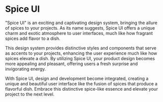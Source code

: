 # Spice UI

"Spice UI" is an exciting and captivating design system, bringing the allure of spices to your projects. As its name suggests, Spice UI offers a unique charm and exotic atmosphere to user interfaces, much like how fragrant spices add flavor to a dish.

This design system provides distinctive styles and components that serve as accents to your projects, enhancing the user experience much like how spices elevate a dish. By utilizing Spice UI, your product design becomes more appealing and pleasant, offering users a fresh surprise and invigorating energy.

With Spice UI, design and development become integrated, creating a unique and beautiful user interface like the fusion of spices that produce a flavorful dish. Embrace this distinctive spice-like essence and elevate your project to the next level.
